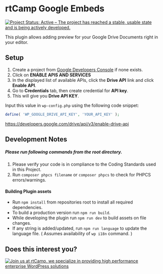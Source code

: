 rtCamp Google Embeds
=========================

[![Project Status: Active – The project has reached a stable, usable state and is being actively developed.](https://www.repostatus.org/badges/latest/active.svg)](https://www.repostatus.org/#active)

This plugin allows adding preview for your Google Drive Documents right in your editor.

## Setup
1. Create a project from [Google Developers Console](https://console.developers.google.com/apis/dashboard) if none exists.
2. Click on **ENABLE APIS AND SERVICES** 
3. In the displayed list of available APIs, click the **Drive API** link and click **Enable API**.
4. Go to **Credentials** tab, then create credential for **API key**.
5. This will give you **Drive API KEY**.

Input this value in `wp-config.php` using the following code snippet:
```php
define( 'WP_GOOGLE_DRIVE_API_KEY', 'YOUR_API_KEY' );
```
https://developers.google.com/drive/api/v3/enable-drive-api

## Development Notes

##### Please run following commands from the root directory.

1. Please verify your code is in compliance to the Coding Standards used in this Project.
2. Run `composer phpcs filename` or `composer phpcs` to check for PHPCS errors/warnings.

#### Building Plugin assets

- Run ```npm install``` from repositories root to install all required dependencies.
- To build a production version run `npm run build`.
- While developing the plugin run `npm run dev` to build assets on file changes.
- If any string is added/updated, run `npm run language` to update the language file. ( Assumes availability of `wp i18n` command. )

## Does this interest you?

<a href="https://rtcamp.com/"><img src="https://rtcamp.com/wp-content/uploads/2019/04/github-banner@2x.png" alt="Join us at rtCamp, we specialize in providing high performance enterprise WordPress solutions"></a>
